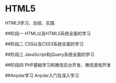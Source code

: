 # HTML5
HTML5学习、总结、实践

##阶段一
HTML以及HTML5系统全面的学习

##阶段二
CSS以及CSS3系统全面的学习

##阶段三
JavaScript和jQuery系统全面的学习

##阶段四
PHP基础学习和微信后台开发、微信游戏开发

##Anjular学习
Anjular入门及深入学习